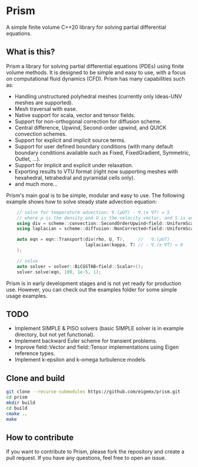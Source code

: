 # Prism
A simple finite volume C++20 library for solving partial differential equations.

## What is this?
Prism a library for solving partial differential equations (PDEs) using finite volume methods. It is designed to be simple and easy to use, with a focus on computational fluid dynamics (CFD). Prism has many capabilities such as:
- Handling unstructured polyhedral meshes (currently only Ideas-UNV meshes are supported).
- Mesh traversal with ease.
- Native support for scala, vector and tensor fields.
- Support for non-orthogonal correction for diffusion scheme.
- Central difference, Upwind, Second-order upwind, and QUICK convection schemes.
- Support for explicit and implicit source terms.
- Support for user defined boundary conditions (with many default boundary conditions available such as Fixed, FixedGradient, Symmetric, Outlet, ...).
- Support for implicit and explicit under relaxation.
- Exporting results to VTU format (right now supporting meshes with hexahedral, tetrahedral and pyramidal cells only).
- and much more...

Prism's main goal is to be simple, modular and easy to use. The following example shows how to solve steady state advection equation:
```cpp
    // solve for temperature advection: ∇.(ρUT) - ∇.(κ ∇T) = S
    // where ρ is the density and U is the velocity vector, and S is an arbitraty constant source
    using div = scheme::convection::SecondOrderUpwind<field::UniformScalar, field::Scalar>;
    using laplacian = scheme::diffusion::NonCorrected<field::UniformScalar, field::Scalar>;

    auto eqn = eqn::Transport(div(rho, U, T),     //   ∇.(ρUT)
                              laplacian(kappa, T) // - ∇.(κ ∇T) = 0
    );

    // solve
    auto solver = solver::BiCGSTAB<field::Scalar>();
    solver.solve(eqn, 100, 1e-5, 1);
```

Prism is in early development stages and is not yet ready for production use. However, you can check out the examples folder for some simple usage examples.

## TODO
- Implement SIMPLE & PISO solvers (basic SIMPLE solver is in example directory, but not yet functional).
- Implement backward Euler scheme for transient problems.
- Improve field::Vector and field::Tensor implementations using Eigen reference types.
- Implement k-epsilon and k-omega turbulence models.

## Clone and build
```bash
git clone --recurse-submodules https://github.com/eigemx/prism.git
cd prism
mkdir build
cd build
cmake ..
make
```

## How to contribute
If you want to contribute to Prism, please fork the repository and create a pull request. If you have any questions, feel free to open an issue.

